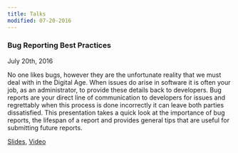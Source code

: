 ```yaml
---
title: Talks
modified: 07-20-2016
---
```


### Bug Reporting Best Practices
July 20th, 2016

No one likes bugs, however they are the unfortunate reality that we must deal with in the Digital Age. When issues do arise in software it is often your job, as an administrator, to provide these details back to developers. Bug reports are your direct line of communication to developers for issues and regrettably when this process is done incorrectly it can leave both parties dissatisfied. This presentation takes a quick look at the importance of bug reports, the lifespan of a report and provides general tips that are useful for submitting future reports.

<a href="/talks/BugReportingBestPractices.key.pdf" target="_blank">Slides</a>, <a href="https://stream.lib.utah.edu/index.php?c=details&id=12607" target="_blank">Video</a>